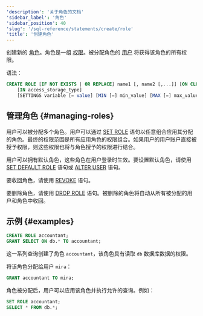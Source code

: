 ```yaml
---
'description': '关于角色的文档'
'sidebar_label': '角色'
'sidebar_position': 40
'slug': '/sql-reference/statements/create/role'
'title': '创建角色'
---
```




创建新的 [角色](../../../guides/sre/user-management/index.md#role-management)。角色是一组 [权限](/sql-reference/statements/grant#granting-privilege-syntax)。被分配角色的 [用户](../../../sql-reference/statements/create/user.md) 将获得该角色的所有权限。

语法：

```sql
CREATE ROLE [IF NOT EXISTS | OR REPLACE] name1 [, name2 [,...]] [ON CLUSTER cluster_name]
    [IN access_storage_type]
    [SETTINGS variable [= value] [MIN [=] min_value] [MAX [=] max_value] [CONST|READONLY|WRITABLE|CHANGEABLE_IN_READONLY] | PROFILE 'profile_name'] [,...]
```

## 管理角色 {#managing-roles}

用户可以被分配多个角色。用户可以通过 [SET ROLE](../../../sql-reference/statements/set-role.md) 语句以任意组合应用其分配的角色。最终的权限范围是所有应用角色的权限组合。如果用户的用户账户直接被授予权限，则这些权限也将与角色授予的权限进行结合。

用户可以拥有默认角色，这些角色在用户登录时生效。要设置默认角色，请使用 [SET DEFAULT ROLE](/sql-reference/statements/set-role#set-default-role) 语句或 [ALTER USER](/sql-reference/statements/alter/user) 语句。

要收回角色，请使用 [REVOKE](../../../sql-reference/statements/revoke.md) 语句。

要删除角色，请使用 [DROP ROLE](/sql-reference/statements/drop#drop-role) 语句。被删除的角色将自动从所有被分配的用户和角色中收回。

## 示例 {#examples}

```sql
CREATE ROLE accountant;
GRANT SELECT ON db.* TO accountant;
```

这一系列查询创建了角色 `accountant`，该角色具有读取 `db` 数据库数据的权限。

将该角色分配给用户 `mira`：

```sql
GRANT accountant TO mira;
```

角色被分配后，用户可以应用该角色并执行允许的查询。例如：

```sql
SET ROLE accountant;
SELECT * FROM db.*;
```
